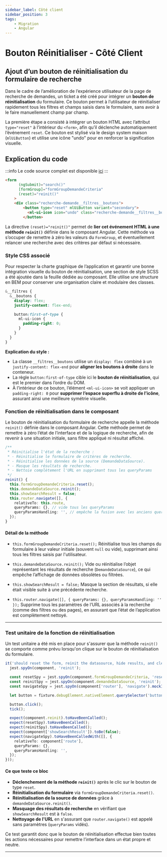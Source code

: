 ```yaml
---
sidebar_label: Côté client
sidebar_position: 3
tags: 
    - Migration
    - Angular
---
```

# Bouton Réinitialiser - Côté Client

## Ajout d’un bouton de réinitialisation du formulaire de recherche

Dans le cadre de l’amélioration de l’expérience utilisateur de la page de recherche de demandes, un ticket a été créé pour intégrer un **bouton de réinitialisation** du formulaire. Ce bouton permet à l’utilisateur de réinitialiser rapidement tous les filtres et champs saisis dans le formulaire, sans avoir à le faire manuellement champ par champ.

La première étape a consisté à intégrer un bouton HTML avec l’attribut `type="reset"` à l’intérieur du `<form>`, afin qu’il déclenche automatiquement l’événement `reset`. Ce bouton est stylisé via le design system maison (`mlUiButton`) et utilise une icône "undo" pour en renforcer la signification visuelle.

## Explication du code

:::info
Le code source complet est disponible [ici](./../../../annexes/bout_de_code/Projet_recherche_demande/bouton_reinit)
:::

```html
<form
      (ngSubmit)="search()"
      [formGroup]="formGroupDemandeCriteria"
      (reset)="reinit()"
    >
    <div class="recherche-demande__filtres__boutons">
        <button type="reset" mlUiButton variant="secondary">
          <ml-ui-icon icon="undo" class="recherche-demande__filtres__boutons__reinit"></ml-ui-icon>
        </button>
```

La directive `(reset)="reinit()"` permet de **lier cet événement HTML à une méthode `reinit()`** définie dans le composant Angular. Cette méthode va s’occuper de remettre à zéro les valeurs du `FormGroup`, et éventuellement relancer une recherche avec des critères par défaut si nécessaire.

### Style CSS associé

Pour respecter la charte graphique de l’application et garantir une bonne intégration visuelle du bouton de réinitialisation, une section de style SCSS a été ajoutée dans la feuille dédiée au composant. Elle utilise une structure en BEM pour conserver une organisation claire et modulaire des classes.

```scss
&__filtres {
  &__boutons {
    display: flex;
    justify-content: flex-end;

    button:first-of-type {
      ml-ui-icon {
        padding-right: 0;
      }
    }
  }
}
```

**Explication du style :**

* La classe `__filtres__boutons` utilise un `display: flex` combiné à un `justify-content: flex-end` pour **aligner les boutons à droite** dans le conteneur.
* La règle `button:first-of-type` cible ici le **bouton de réinitialisation**, qui est le premier dans l’ordre du DOM.
* À l’intérieur de ce bouton, l’élément `<ml-ui-icon>` se voit appliquer un `padding-right: 0` pour **supprimer l’espace superflu à droite de l’icône**, assurant ainsi une meilleure symétrie visuelle.

### Fonction de réinitialisation dans le composant

Le bouton de réinitialisation du formulaire de recherche appelle la méthode `reinit()` définie dans le composant Angular. Cette méthode permet de remettre à zéro l’état de l’interface et de la logique de recherche, afin de revenir à une situation initiale, sans filtre appliqué ni résultat affiché.

```typescript
/**
 * Réinitialise l'état de la recherche :
 * - Réinitialise le formulaire de critères de recherche.
 * - Réinitialise les données de la source (DemandeDataSource).
 * - Masque les résultats de recherche.
 * - Nettoie complètement l'URL en supprimant tous les queryParams
 */
reinit() {
  this.formGroupDemandeCriteria.reset();
  this.demandeDataSource.reinit();
  this.showSearchResult = false;
  this.router.navigate([], {
    relativeTo: this.route,
    queryParams: {}, // vide tous les queryParams
    queryParamsHandling: '', // empêche la fusion avec les anciens queryParams
  });
}
```

#### Détail de la méthode

* `this.formGroupDemandeCriteria.reset();`
   Réinitialise tous les champs du formulaire à leur valeur initiale (souvent `null` ou vide), supprimant ainsi tous les filtres saisis par l'utilisateur.

* `this.demandeDataSource.reinit();`
   Vide ou réinitialise l’objet représentant les résultats de recherche (`DemandeDataSource`), ce qui empêche l’affichage de données obsolètes ou filtrées.

* `this.showSearchResult = false;`
   Masque la section de résultats, si elle était visible suite à une précédente recherche.

* `this.router.navigate([], { queryParams: {}, queryParamsHandling: '' });`
   Supprime tous les paramètres de l’URL associés à la recherche (comme des filtres ou des pages), en assurant que l’état de l’application est complètement nettoyé.

---

### Test unitaire de la fonction de réinitialisation

Un test unitaire a été mis en place pour s'assurer que la méthode `reinit()` se comporte comme prévu lorsqu'on clique sur le bouton de réinitialisation du formulaire.

```typescript
it('should reset the form, reinit the datasource, hide results, and clear query params', fakeAsync(() => {
  jest.spyOn(component, 'reinit');

  const resetSpy = jest.spyOn(component.formGroupDemandeCriteria, 'reset');
  const reinitSpy = jest.spyOn(component.demandeDataSource, 'reinit');
  const navigateSpy = jest.spyOn(component['router'], 'navigate').mockImplementation(jest.fn());

  let button = fixture.debugElement.nativeElement.querySelector('button[type="reset"]');

  button.click();
  tick();

  expect(component.reinit).toHaveBeenCalled();
  expect(resetSpy).toHaveBeenCalled();
  expect(reinitSpy).toHaveBeenCalled();
  expect(component['showSearchResult']).toBe(false);
  expect(navigateSpy).toHaveBeenCalledWith([], {
    relativeTo: component['route'],
    queryParams: {},
    queryParamsHandling: '',
  });
}));
```

#### Ce que teste ce bloc

* **Déclenchement de la méthode `reinit()`** après le clic sur le bouton de type `reset`.
* **Réinitialisation du formulaire** via `formGroupDemandeCriteria.reset()`.
* **Réinitialisation de la source de données** grâce à `demandeDataSource.reinit()`.
* **Masquage des résultats de recherche** en vérifiant que `showSearchResult` est à `false`.
* **Nettoyage de l'URL** en s'assurant que `router.navigate()` est appelé sans paramètres (`queryParams` vidés).

Ce test garantit donc que le bouton de réinitialisation effectue bien toutes les actions nécessaires pour remettre l’interface dans un état propre et neutre.

---
